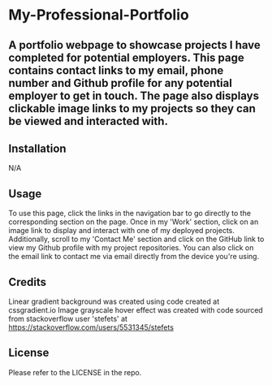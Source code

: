 # My-Professional-Portfolio

## A portfolio webpage to showcase projects I have completed for potential employers. This page contains contact links to my email, phone number and Github profile for any potential employer to get in touch. The page also displays clickable image links to my projects so they can be viewed and interacted with.

## Installation

N/A

## Usage

To use this page, click the links in the navigation bar to go directly to the corresponding section on the page. Once in my 'Work' section, click on an image link to display and interact with one of my deployed projects. Additionally, scroll to my 'Contact Me' section and click on the GitHub link to view my Github profile with my project repositories. You can also click on the email link to contact me via email directly from the device you're using.

## Credits

Linear gradient background was created using code created at cssgradient.io
Image grayscale hover effect was created with code sourced from stackoverflow user 'stefets' at https://stackoverflow.com/users/5531345/stefets

## License

Please refer to the LICENSE in the repo.
